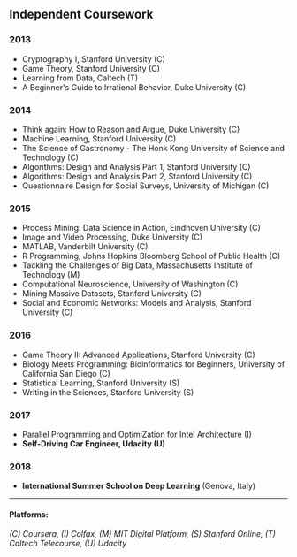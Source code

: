 ## Independent Coursework

### 2013  
* Cryptography I, Stanford University (C)  
* Game Theory, Stanford University (C)  
* Learning from Data, Caltech (T)  
* A Beginner's Guide to Irrational Behavior, Duke University (C) 

### 2014
* Think again: How to Reason and Argue, Duke University (C)  
* Machine Learning, Stanford University (C)    
* The Science of Gastronomy - The Honk Kong University of Science and Technology (C)  
* Algorithms: Design and Analysis Part 1, Stanford University (C)  
* Algorithms: Design and Analysis Part 2, Stanford University (C)  
* Questionnaire Design for Social Surveys, University of Michigan (C)  

### 2015
* Process Mining: Data Science in Action, Eindhoven University (C)  
* Image and Video Processing, Duke University (C)  
* MATLAB, Vanderbilt University (C)  
* R Programming, Johns Hopkins Bloomberg School of Public Health (C)  
* Tackling the Challenges of Big Data, Massachusetts Institute of Technology (M)  
* Computational Neuroscience, University of Washington (C)  
* Mining Massive Datasets, Stanford University (C)  
* Social and Economic Networks: Models and Analysis, Stanford University (C) 

### 2016
* Game Theory II: Advanced Applications, Stanford University (C)  
* Biology Meets Programming: Bioinformatics for Beginners, University of California San Diego (C)  
* Statistical Learning, Stanford University (S)  
* Writing in the Sciences, Stanford University (S)  

### 2017
* Parallel Programming and OptimiZation for Intel Architecture (I)  
* **Self-Driving Car Engineer, Udacity (U)** 

### 2018
* **International Summer School on Deep Learning** (Genova, Italy)

---  

#### Platforms:  
_(C) Coursera, (I) Colfax, (M) MIT Digital Platform, (S) Stanford Online, (T) Caltech Telecourse, (U) Udacity_

